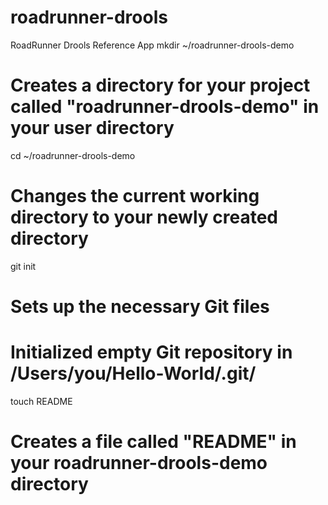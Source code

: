roadrunner-drools
=================

RoadRunner Drools Reference App
mkdir ~/roadrunner-drools-demo
# Creates a directory for your project called "roadrunner-drools-demo" in your user directory

cd ~/roadrunner-drools-demo
# Changes the current working directory to your newly created directory

git init
# Sets up the necessary Git files
# Initialized empty Git repository in /Users/you/Hello-World/.git/

touch README
# Creates a file called "README" in your roadrunner-drools-demo directory

